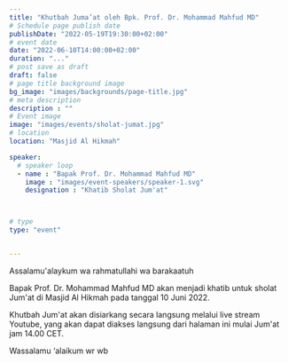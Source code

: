 ```yaml
---
title: "Khutbah Juma’at oleh Bpk. Prof. Dr. Mohammad Mahfud MD"
# Schedule page publish date
publishDate: "2022-05-19T19:30:00+02:00"
# event date
date: "2022-06-10T14:00:00+02:00"
duration: "..."
# post save as draft
draft: false
# page title background image
bg_image: "images/backgrounds/page-title.jpg"
# meta description
description : ""
# Event image
image: "images/events/sholat-jumat.jpg"
# location
location: "Masjid Al Hikmah"

speaker:
  # speaker loop
  - name : "Bapak Prof. Dr. Mohammad Mahfud MD"
    image : "images/event-speakers/speaker-1.svg"
    designation : "Khatib Sholat Jum'at"



# type
type: "event"


---
```


Assalamu'alaykum wa rahmatullahi wa barakaatuh

Bapak Prof. Dr. Mohammad Mahfud MD akan menjadi khatib untuk sholat Jum'at di Masjid Al Hikmah pada tanggal 10 Juni 2022.

Khutbah Jum'at akan disiarkang secara langsung melalui live stream Youtube, yang akan dapat diakses langsung dari halaman ini mulai Jum'at jam 14.00 CET.

<!--
{{< youtube id="SjsjfBaI96g" title="Khotbah Jum'at Bapak Mahfud MD" >}}
-->



Wassalamu ‘alaikum wr wb
